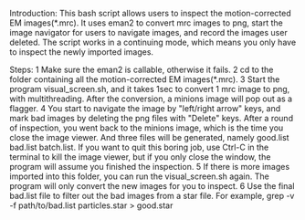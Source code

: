 Introduction:
This bash script allows users to inspect the motion-corrected EM images(*.mrc).
It uses eman2 to convert mrc images to png, start the image navigator for users to navigate images, and record the images user deleted.
The script works in a continuing mode, which means you only have to inspect the newly imported images.

Steps:
1   Make sure the eman2 is callable, otherwise it fails. 
2   cd to the folder containing all the motion-corrected EM images(*.mrc). 
3   Start the program visual_screen.sh, and it takes 1sec to convert 1 mrc image  to png, with multithreading. After the conversion, a minions image will pop out as a flagger. 
4   You start to navigate the image by "left/right arrow" keys, and mark bad images by deleting the png files with "Delete" keys. After  a round of inspection, you went back to the minions image, which is the time you close the image viewer. And three files will be generated, namely good.list bad.list batch.list. If you want to quit this boring job, use Ctrl-C in the terminal to kill the image viewer, but if you only close the window, the program will assume you finished the inspection.
5   If there is more images imported into this folder, you can run the visual_screen.sh again. The program will only convert the new images for you to inspect.
6   Use the final bad.list file to filter out the bad images from a star file. For example, grep -v -f path/to/bad.list particles.star > good.star